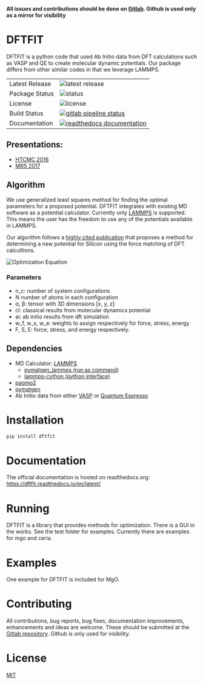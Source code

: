 **All issues and contributions should be done on
[Gitlab](https://gitlab.com/costrouc/dftfit). Github is used only as a
mirror for visibility**

# DFTFIT

DFTFIT is a python code that used Ab Initio data from DFT calculations
such as VASP and QE to create molecular dynamic potentials. Our
package differs from other similar codes in that we leverage LAMMPS.

<table>
<tr>
  <td>Latest Release</td>
  <td><img src="https://img.shields.io/pypi/v/dftfit.svg" alt="latest release"/></td>
</tr>
<tr>
  <td>Package Status</td>
  <td><img src="https://img.shields.io/pypi/status/dftfit.svg" alt="status" /></td>
</tr>
<tr>
  <td>License</td>
  <td><img src="https://img.shields.io/pypi/l/dftfit.svg" alt="license" /></td>
</tr>
<tr>
  <td>Build Status</td>
  <td> <a href="https://gitlab.com/costrouc/dftfit/pipelines"> <img
src="https://gitlab.com/costrouc/dftfit/badges/master/pipeline.svg"
alt="gitlab pipeline status" /> </a> </td>
</tr>
<tr>
  <td>Documentation</td>
  <td> <a href="https://dftfit.readthedocs.io/en/latest/"> <img src="https://readthedocs.org/projects/dftfit/badge/?version=latest" alt="readthedocs documentation" /> </a> </td>
</tr>
</table>

## Presentations:

 - [HTCMC 2016](https://speakerdeck.com/costrouc/dftfit-potential-generation-for-molecular-dynamics-calculations#)
 - [MRS 2017](https://speakerdeck.com/costrouc/dftfit-potential-generation-for-molecular-dynamics-calculations#)

## Algorithm

We use generalized least squares method for finding the optimal
parameters for a proposed potential. DFTFIT integrates with existing
MD software as a potential calculator. Currently only
[LAMMPS](http://lammps.sandia.gov/doc/Manual.html) is supported. This
means the user has the freedom to use any of the potentials available
in LAMMPS.

Our algorithm follows a
[highly cited publication](http://dx.doi.org/10.1063/1.1513312) that
proposes a method for determining a new potential for Silicon using the force matching of DFT calcultions.

![Optimization Equation](https://gitlab.com/costrouc/dftfit/raw/master/docs/images/equations.png)

### Parameters

 - n_c: number of system configurations
 - N number of atoms in each configuration
 - α, β: tensor with 3D dimensions [x, y, z]
 - cl: classical results from molecular dynamics potential
 - ai: ab initio results from dft simulation
 - w_f, w_s, w_e: weights to assign respectively for force, stress,
   energy
 - F, S, E: force, stress, and energy respectively.


Dependencies
------------

 - MD Calculator: [LAMMPS](http://lammps.sandia.gov/)
   - [pymatgen_lammps (run as command)](https://gitlab.com/costrouc/pymatgen-lammps)
   - [lammps-cython (python interface)](https://gitlab.com/costrouc/lammps-cython)
 - [pagmo2](https://github.com/esa/pagmo2)
 - [pymatgen](https://github.com/materialsproject/pymatgen/)
 - Ab Initio data from either [VASP](https://www.vasp.at/) or [Quantum
   Espresso](http://www.quantum-espresso.org/)

# Installation

```bash
pip install dftfit
```

# Documentation

The official documentation is hosted on readthedocs.org: https://dftfit.readthedocs.io/en/latest/

# Running

DFTFIT is a library that provides methods for optimization. There is a
GUI in the works. See the test folder for examples. Currently there
are examples for mgo and ceria.

# Examples

One example for DFTFIT is included for MgO.

# Contributing

All contributions, bug reports, bug fixes, documentation improvements,
enhancements and ideas are welcome. These should be submitted at the
[Gitlab repository](https://gitlab.com/costrouc/lammps-cython). Github
is only used for visibility.

# License

[MIT](https://gitlab.com/costrouc/dftfit/blob/master/LICENSE.md)
